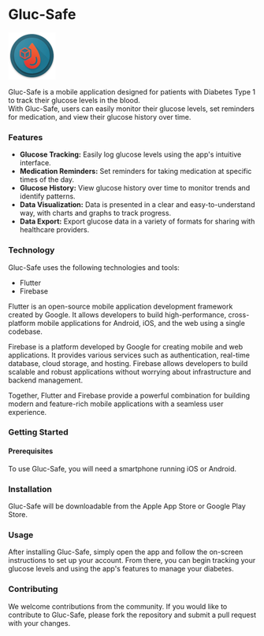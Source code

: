 # **Gluc-Safe**

![Gluc-Safe Logo](https://github.com/JustMax7CB/Gluc-Safe/blob/Max/lib/assets/icon/res/mipmap-xhdpi/glucsafe.png)

Gluc-Safe is a mobile application designed for patients with Diabetes Type 1 to track their glucose levels in the blood.<br>
With Gluc-Safe, users can easily monitor their glucose levels, set reminders for medication, and view their glucose history over time.

### **Features**
* **Glucose Tracking:** Easily log glucose levels using the app's intuitive interface.
* **Medication Reminders:** Set reminders for taking medication at specific times of the day.
* **Glucose History:** View glucose history over time to monitor trends and identify patterns.
* **Data Visualization:** Data is presented in a clear and easy-to-understand way, with charts and graphs to track progress.
* **Data Export:** Export glucose data in a variety of formats for sharing with healthcare providers.

### **Technology**
Gluc-Safe uses the following technologies and tools:
* Flutter
* Firebase
  
Flutter is an open-source mobile application development framework created by Google. It allows developers to build high-performance, cross-platform mobile applications for Android, iOS, and the web using a single codebase.

Firebase is a platform developed by Google for creating mobile and web applications. It provides various services such as authentication, real-time database, cloud storage, and hosting. Firebase allows developers to build scalable and robust applications without worrying about infrastructure and backend management.

Together, Flutter and Firebase provide a powerful combination for building modern and feature-rich mobile applications with a seamless user experience.

### **Getting Started**
#### **Prerequisites**
To use Gluc-Safe, you will need a smartphone running iOS or Android.

### **Installation**
Gluc-Safe will be downloadable from the Apple App Store or Google Play Store.

### **Usage**
After installing Gluc-Safe, simply open the app and follow the on-screen instructions to set up your account. From there, you can begin tracking your glucose levels and using the app's features to manage your diabetes.

### **Contributing**
We welcome contributions from the community. If you would like to contribute to Gluc-Safe, please fork the repository and submit a pull request with your changes.
